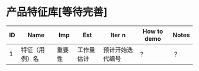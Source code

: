 # 产品特征库[等待完善]

|ID|Name|Imp|Est|Iter n|How to demo|Notes|
|-|-|-|-|-|-|-|
|1|特征（用例）名|重要性|工作量估计|预计开始迭代编号|？|？|